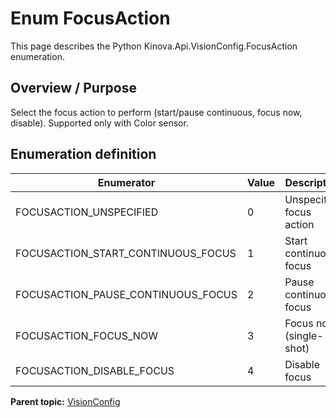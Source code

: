 # Enum FocusAction

This page describes the Python Kinova.Api.VisionConfig.FocusAction enumeration.

## Overview / Purpose

Select the focus action to perform \(start/pause continuous, focus now, disable\). Supported only with Color sensor.

## Enumeration definition

|Enumerator|Value|Description|
|----------|-----|-----------|
|FOCUSACTION\_UNSPECIFIED|0|Unspecified focus action|
|FOCUSACTION\_START\_CONTINUOUS\_FOCUS|1|Start continuous focus|
|FOCUSACTION\_PAUSE\_CONTINUOUS\_FOCUS|2|Pause continuous focus|
|FOCUSACTION\_FOCUS\_NOW|3|Focus now \(single-shot\)|
|FOCUSACTION\_DISABLE\_FOCUS|4|Disable focus|

**Parent topic:** [VisionConfig](../references/summary_VisionConfig.md)


